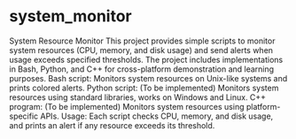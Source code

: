 # system_monitor
System Resource Monitor  This project provides simple scripts to monitor system resources (CPU, memory, and disk usage) and send alerts when usage exceeds specified thresholds. The project includes implementations in Bash, Python, and C++ for cross-platform demonstration and learning purposes.  Bash script: Monitors system resources on Unix-like systems and prints colored alerts. Python script: (To be implemented) Monitors system resources using standard libraries, works on Windows and Linux. C++ program: (To be implemented) Monitors system resources using platform-specific APIs. Usage: Each script checks CPU, memory, and disk usage, and prints an alert if any resource exceeds its threshold.
